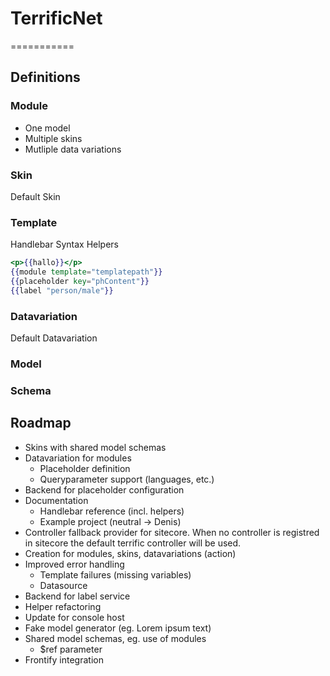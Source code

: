 # TerrificNet 
===========
## Definitions
### Module
* One model
* Multiple skins
* Mutliple data variations
### Skin
Default Skin
### Template
Handlebar Syntax
Helpers

```handlebars
<p>{{hallo}}</p>
{{module template="templatepath"}}
{{placeholder key="phContent"}}
{{label "person/male"}}
```

### Datavariation
Default Datavariation
### Model
### Schema
## Roadmap
* Skins with shared model schemas
* Datavariation for modules
	* Placeholder definition
	* Queryparameter support (languages, etc.)
* Backend for placeholder configuration
* Documentation
	* Handlebar reference (incl. helpers)
	* Example project (neutral -> Denis)
* Controller fallback provider for sitecore. When no controller is registred in sitecore the default terrific controller will be used.
* Creation for modules, skins, datavariations (action)
* Improved error handling
	* Template failures (missing variables)
	* Datasource
* Backend for label service
* Helper refactoring
* Update for console host
* Fake model generator (eg. Lorem ipsum text)
* Shared model schemas, eg. use of modules
	* $ref parameter
* Frontify integration
